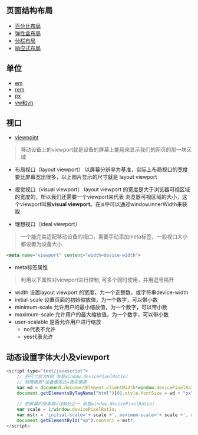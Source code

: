 ## 页面结构布局

- [百分比布局](https://wscats.github.io/layout-demo/layout/百分比布局/demo)
- [弹性盒布局](https://wscats.github.io/layout-demo/layout/弹性盒布局/demo)
- [分栏布局](https://wscats.github.io/layout-demo/layout/%E5%88%86%E6%A0%8F%E5%B8%83%E5%B1%80/demo/)
- [响应式布局](https://wscats.github.io/layout-demo/layout/自适应布局%2B响应式布局/demo)


## 单位

- [em](https://wscats.github.io/layout-demo/layout/移动端布局/demo/em.html)
- [rem](https://wscats.github.io/layout-demo/layout/移动端布局/demo/rem.html)
- [px](https://wscats.github.io/layout-demo/layout/移动端布局/demo/px.html)
- [vw和vh](https://wscats.github.io/layout-demo/layout/移动端布局/demo/vw-vh.html)

## 视口

- [viewpoint](https://github.com/Wscats/iPhone-X)

>移动设备上的viewport就是设备的屏幕上能用来显示我们的网页的那一块区域

* 布局视口（layout viewport）
以屏幕分辨率为基准，实际上布局视口的宽度要比屏幕宽出很多，以上图片显示的尺寸就是 layout viewport

* 视觉视口（visual viewport）
layout viewport 的宽度是大于浏览器可视区域的宽度的，所以我们还需要一个viewport来代表 浏览器可视区域的大小，这个viewport叫做**visual viewport**。在js中可以通过window.innerWidth来获取

* 理想视口（ideal viewport）
>一个能完美适配移动设备的视口，需要手动添加meta标签，一般视口大小都设置为设备大小

```html
<meta name="viewport" content="width=device-width">
```

* meta标签属性

> 利用以下属性对viewport进行控制, 可多个同时使用，并用逗号隔开

- width 设置layout viewport  的宽度，为一个正整数，或字符串device-width
- initial-scale 设置页面的初始缩放值，为一个数字，可以带小数
- minimum-scale 允许用户的最小缩放值，为一个数字，可以带小数
- maximum-scale 允许用户的最大缩放值，为一个数字，可以带小数
- user-scalable 是否允许用户进行缩放
    - no代表不允许
    - yes代表允许

## 动态设置字体大小及viewport

```js
<script type="text/javascript">
    // 把尺寸放大N倍（N是window.devicePixelRatio）
    // 物理像素*设备像素比=真实像素
    var wd = document.documentElement.clientWidth*window.devicePixelRatio/10;
    document.getElementsByTagName("html")[0].style.fontSize = wd + "px";
    
    // 把屏幕的倍率缩小到N分之一（N是window.devicePixelRatio）
    var scale = 1/window.devicePixelRatio;
    var mstr = 'initial-scale='+ scale +', maximum-scale='+ scale +', minimum-scale='+ scale +', user-scalable=no';
    document.getElementById("vp").content = mstr;
</script>
```

